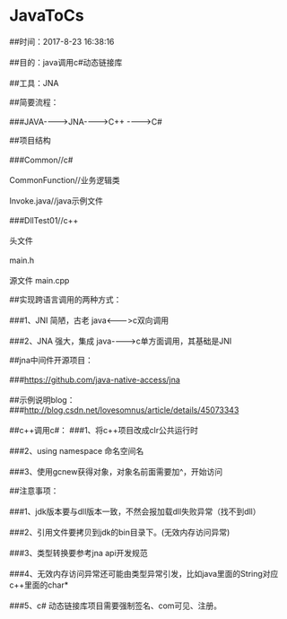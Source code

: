 JavaToCs
===
##时间：2017-8-23 16:38:16<br>  
##目的：java调用c#动态链接库<br>  
##工具：JNA<br>  

##简要流程：<br>  
	###JAVA---->JNA---->C++  ---->C#<br>  


##项目结构<br>  
	###Common//c#<br>  
		CommonFunction//业务逻辑类<br>  
		Invoke.java//java示例文件<br>  
	###DllTest01//c++<br>  
		头文件<br>  
			main.h<br>  
		源文件
			main.cpp<br>  
			


##实现跨语言调用的两种方式：<br>  
	###1、JNI 简陋，古老  java<--->c双向调用<br>  
	###2、JNA 强大，集成  java---->c单方面调用，其基础是JNI<br>  
 
##jna中间件开源项目：<br>  
	###https://github.com/java-native-access/jna<br>  
##示例说明blog：
	###http://blog.csdn.net/lovesomnus/article/details/45073343<br>  
##c++调用c#：
	###1、将c++项目改成clr公共运行时<br>  
	###2、using namespace 命名空间名<br>  
	###3、使用gcnew获得对象，对象名前面需要加^，开始访问<br>  


##注意事项：<br>  
	###1、jdk版本要与dll版本一致，不然会报加载dll失败异常（找不到dll）<br>  
	###2、引用文件要拷贝到jdk的bin目录下。(无效内存访问异常)<br>  
	###3、类型转换要参考jna api开发规范<br>  
	###4、无效内存访问异常还可能由类型异常引发，比如java里面的String对应c++里面的char*<br>  
	###5、c# 动态链接库项目需要强制签名、com可见、注册。<br>  

